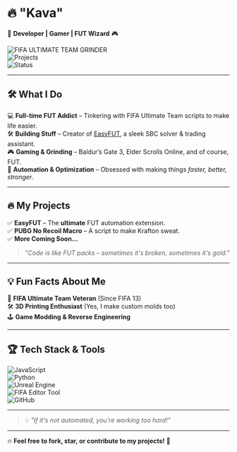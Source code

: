 # 🔥 "Kava"  
🚀 **Developer | Gamer | FUT Wizard** 🎮  

![FIFA ULTIMATE TEAM GRINDER](https://img.shields.io/badge/FIFA%20ULTIMATE%20TEAM%20GRINDER-%E2%9C%94-brightgreen)  
![Projects](https://img.shields.io/badge/Projects-🔥%20Always%20Cooking-orange)  
![Status](https://img.shields.io/badge/Status-Online%20%E2%9C%94-blue)

---

## 🛠️ What I Do  
💻 **Full-time FUT Addict** – Tinkering with FIFA Ultimate Team scripts to make life easier.  
🛠 **Building Stuff** – Creator of [EasyFUT](https://github.com/YOUR_GITHUB_HERE), a sleek SBC solver & trading assistant.  
🎮 **Gaming & Grinding** – Baldur’s Gate 3, Elder Scrolls Online, and of course, FUT.  
🚀 **Automation & Optimization** – Obsessed with making things *faster, better, stronger*.

---

## 🔥 My Projects  
✅ **EasyFUT** – The **ultimate** FUT automation extension.  
✅ **PUBG No Recoil Macro** – A script to make Krafton sweat.  
✅ **More Coming Soon...**  

> *"Code is like FUT packs – sometimes it's broken, sometimes it's gold."*  

---

## 💡 Fun Facts About Me  
🎯 **FIFA Ultimate Team Veteran** (Since FIFA 13)  
🛠 **3D Printing Enthusiast** (Yes, I make custom molds too)  
🕹 **Game Modding & Reverse Engineering** 

---

## 🏆 Tech Stack & Tools  
![JavaScript](https://img.shields.io/badge/JavaScript-%E2%9C%94-yellow)  
![Python](https://img.shields.io/badge/Python-%E2%9C%94-blue)  
![Unreal Engine](https://img.shields.io/badge/Unreal%20Engine-%E2%9C%94-black)  
![FIFA Editor Tool](https://img.shields.io/badge/FIFA%20Editor-%E2%9C%94-green)  
![GitHub](https://img.shields.io/badge/GitHub-%E2%9C%94-lightgrey)  

---

> 💡 *"If it's not automated, you're working too hard!"*  

---

🔥 **Feel free to fork, star, or contribute to my projects!** 🚀  

